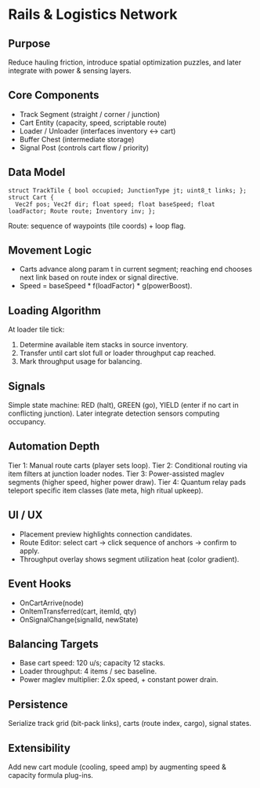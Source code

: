 # Rails & Logistics Network

## Purpose
Reduce hauling friction, introduce spatial optimization puzzles, and later integrate with power & sensing layers.

## Core Components
- Track Segment (straight / corner / junction)
- Cart Entity (capacity, speed, scriptable route)
- Loader / Unloader (interfaces inventory <-> cart)
- Buffer Chest (intermediate storage)
- Signal Post (controls cart flow / priority)

## Data Model
```
struct TrackTile { bool occupied; JunctionType jt; uint8_t links; };
struct Cart {
  Vec2f pos; Vec2f dir; float speed; float baseSpeed; float loadFactor; Route route; Inventory inv; };
```

Route: sequence of waypoints (tile coords) + loop flag.

## Movement Logic
- Carts advance along param t in current segment; reaching end chooses next link based on route index or signal directive.
- Speed = baseSpeed * f(loadFactor) * g(powerBoost).

## Loading Algorithm
At loader tile tick:
1. Determine available item stacks in source inventory.
2. Transfer until cart slot full or loader throughput cap reached.
3. Mark throughput usage for balancing.

## Signals
Simple state machine: RED (halt), GREEN (go), YIELD (enter if no cart in conflicting junction). Later integrate detection sensors computing occupancy.

## Automation Depth
Tier 1: Manual route carts (player sets loop).
Tier 2: Conditional routing via item filters at junction loader nodes.
Tier 3: Power-assisted maglev segments (higher speed, higher power draw).
Tier 4: Quantum relay pads teleport specific item classes (late meta, high ritual upkeep).

## UI / UX
- Placement preview highlights connection candidates.
- Route Editor: select cart → click sequence of anchors → confirm to apply.
- Throughput overlay shows segment utilization heat (color gradient).

## Event Hooks
- OnCartArrive(node)
- OnItemTransferred(cart, itemId, qty)
- OnSignalChange(signalId, newState)

## Balancing Targets
- Base cart speed: 120 u/s; capacity 12 stacks.
- Loader throughput: 4 items / sec baseline.
- Power maglev multiplier: 2.0x speed, + constant power drain.

## Persistence
Serialize track grid (bit-pack links), carts (route index, cargo), signal states.

## Extensibility
Add new cart module (cooling, speed amp) by augmenting speed & capacity formula plug-ins.
